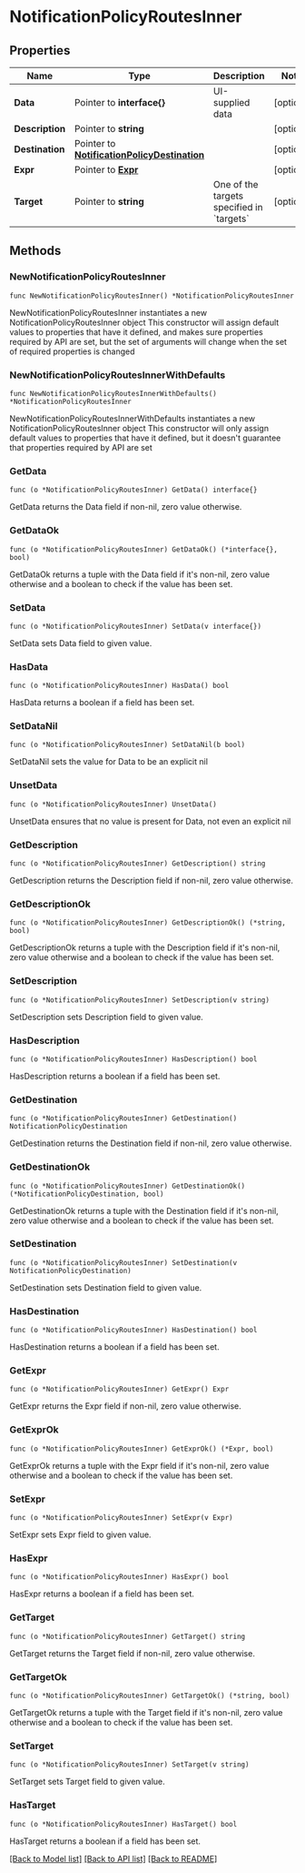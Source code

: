 # NotificationPolicyRoutesInner

## Properties

Name | Type | Description | Notes
------------ | ------------- | ------------- | -------------
**Data** | Pointer to **interface{}** | UI-supplied data | [optional] 
**Description** | Pointer to **string** |  | [optional] 
**Destination** | Pointer to [**NotificationPolicyDestination**](NotificationPolicyDestination.md) |  | [optional] 
**Expr** | Pointer to [**Expr**](Expr.md) |  | [optional] 
**Target** | Pointer to **string** | One of the targets specified in &#x60;targets&#x60; | [optional] 

## Methods

### NewNotificationPolicyRoutesInner

`func NewNotificationPolicyRoutesInner() *NotificationPolicyRoutesInner`

NewNotificationPolicyRoutesInner instantiates a new NotificationPolicyRoutesInner object
This constructor will assign default values to properties that have it defined,
and makes sure properties required by API are set, but the set of arguments
will change when the set of required properties is changed

### NewNotificationPolicyRoutesInnerWithDefaults

`func NewNotificationPolicyRoutesInnerWithDefaults() *NotificationPolicyRoutesInner`

NewNotificationPolicyRoutesInnerWithDefaults instantiates a new NotificationPolicyRoutesInner object
This constructor will only assign default values to properties that have it defined,
but it doesn't guarantee that properties required by API are set

### GetData

`func (o *NotificationPolicyRoutesInner) GetData() interface{}`

GetData returns the Data field if non-nil, zero value otherwise.

### GetDataOk

`func (o *NotificationPolicyRoutesInner) GetDataOk() (*interface{}, bool)`

GetDataOk returns a tuple with the Data field if it's non-nil, zero value otherwise
and a boolean to check if the value has been set.

### SetData

`func (o *NotificationPolicyRoutesInner) SetData(v interface{})`

SetData sets Data field to given value.

### HasData

`func (o *NotificationPolicyRoutesInner) HasData() bool`

HasData returns a boolean if a field has been set.

### SetDataNil

`func (o *NotificationPolicyRoutesInner) SetDataNil(b bool)`

 SetDataNil sets the value for Data to be an explicit nil

### UnsetData
`func (o *NotificationPolicyRoutesInner) UnsetData()`

UnsetData ensures that no value is present for Data, not even an explicit nil
### GetDescription

`func (o *NotificationPolicyRoutesInner) GetDescription() string`

GetDescription returns the Description field if non-nil, zero value otherwise.

### GetDescriptionOk

`func (o *NotificationPolicyRoutesInner) GetDescriptionOk() (*string, bool)`

GetDescriptionOk returns a tuple with the Description field if it's non-nil, zero value otherwise
and a boolean to check if the value has been set.

### SetDescription

`func (o *NotificationPolicyRoutesInner) SetDescription(v string)`

SetDescription sets Description field to given value.

### HasDescription

`func (o *NotificationPolicyRoutesInner) HasDescription() bool`

HasDescription returns a boolean if a field has been set.

### GetDestination

`func (o *NotificationPolicyRoutesInner) GetDestination() NotificationPolicyDestination`

GetDestination returns the Destination field if non-nil, zero value otherwise.

### GetDestinationOk

`func (o *NotificationPolicyRoutesInner) GetDestinationOk() (*NotificationPolicyDestination, bool)`

GetDestinationOk returns a tuple with the Destination field if it's non-nil, zero value otherwise
and a boolean to check if the value has been set.

### SetDestination

`func (o *NotificationPolicyRoutesInner) SetDestination(v NotificationPolicyDestination)`

SetDestination sets Destination field to given value.

### HasDestination

`func (o *NotificationPolicyRoutesInner) HasDestination() bool`

HasDestination returns a boolean if a field has been set.

### GetExpr

`func (o *NotificationPolicyRoutesInner) GetExpr() Expr`

GetExpr returns the Expr field if non-nil, zero value otherwise.

### GetExprOk

`func (o *NotificationPolicyRoutesInner) GetExprOk() (*Expr, bool)`

GetExprOk returns a tuple with the Expr field if it's non-nil, zero value otherwise
and a boolean to check if the value has been set.

### SetExpr

`func (o *NotificationPolicyRoutesInner) SetExpr(v Expr)`

SetExpr sets Expr field to given value.

### HasExpr

`func (o *NotificationPolicyRoutesInner) HasExpr() bool`

HasExpr returns a boolean if a field has been set.

### GetTarget

`func (o *NotificationPolicyRoutesInner) GetTarget() string`

GetTarget returns the Target field if non-nil, zero value otherwise.

### GetTargetOk

`func (o *NotificationPolicyRoutesInner) GetTargetOk() (*string, bool)`

GetTargetOk returns a tuple with the Target field if it's non-nil, zero value otherwise
and a boolean to check if the value has been set.

### SetTarget

`func (o *NotificationPolicyRoutesInner) SetTarget(v string)`

SetTarget sets Target field to given value.

### HasTarget

`func (o *NotificationPolicyRoutesInner) HasTarget() bool`

HasTarget returns a boolean if a field has been set.


[[Back to Model list]](../README.md#documentation-for-models) [[Back to API list]](../README.md#documentation-for-api-endpoints) [[Back to README]](../README.md)


